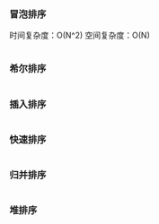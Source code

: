 ### **冒泡排序**

时间复杂度：O(N^2) 空间复杂度：O(N)

```java

```

### **希尔排序**

```java

```

### **插入排序**

```java

```

### **快速排序**

```java

```

### **归并排序**

```java

```

### **堆排序**

```java

```

